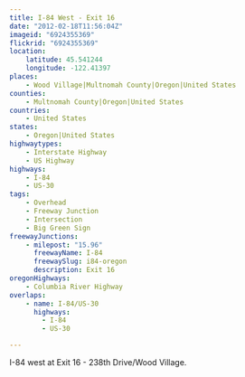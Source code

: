 ```yaml
---
title: I-84 West - Exit 16
date: "2012-02-18T11:56:04Z"
imageid: "6924355369"
flickrid: "6924355369"
location:
    latitude: 45.541244
    longitude: -122.41397
places:
    - Wood Village|Multnomah County|Oregon|United States
counties:
    - Multnomah County|Oregon|United States
countries:
    - United States
states:
    - Oregon|United States
highwaytypes:
    - Interstate Highway
    - US Highway
highways:
    - I-84
    - US-30
tags:
    - Overhead
    - Freeway Junction
    - Intersection
    - Big Green Sign
freewayJunctions:
    - milepost: "15.96"
      freewayName: I-84
      freewaySlug: i84-oregon
      description: Exit 16
oregonHighways:
    - Columbia River Highway
overlaps:
    - name: I-84/US-30
      highways:
        - I-84
        - US-30

---
```

I-84 west at Exit 16 - 238th Drive/Wood Village.